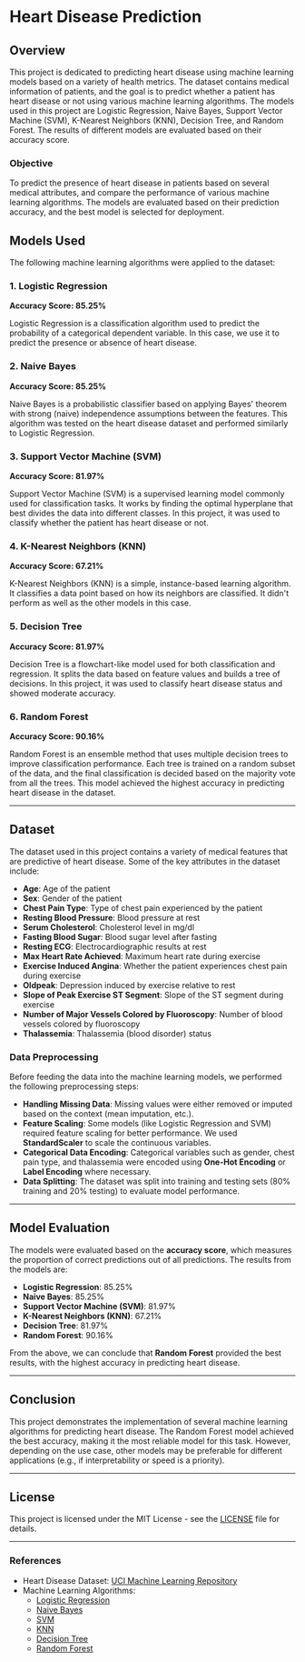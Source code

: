 
# Heart Disease Prediction

## Overview

This project is dedicated to predicting heart disease using machine learning models based on a variety of health metrics. The dataset contains medical information of patients, and the goal is to predict whether a patient has heart disease or not using various machine learning algorithms. The models used in this project are Logistic Regression, Naive Bayes, Support Vector Machine (SVM), K-Nearest Neighbors (KNN), Decision Tree, and Random Forest. The results of different models are evaluated based on their accuracy score.

### Objective

To predict the presence of heart disease in patients based on several medical attributes, and compare the performance of various machine learning algorithms. The models are evaluated based on their prediction accuracy, and the best model is selected for deployment.

## Models Used

The following machine learning algorithms were applied to the dataset:

### 1. Logistic Regression

**Accuracy Score: 85.25%**

Logistic Regression is a classification algorithm used to predict the probability of a categorical dependent variable. In this case, we use it to predict the presence or absence of heart disease.

### 2. Naive Bayes

**Accuracy Score: 85.25%**

Naive Bayes is a probabilistic classifier based on applying Bayes' theorem with strong (naive) independence assumptions between the features. This algorithm was tested on the heart disease dataset and performed similarly to Logistic Regression.

### 3. Support Vector Machine (SVM)

**Accuracy Score: 81.97%**

Support Vector Machine (SVM) is a supervised learning model commonly used for classification tasks. It works by finding the optimal hyperplane that best divides the data into different classes. In this project, it was used to classify whether the patient has heart disease or not.

### 4. K-Nearest Neighbors (KNN)

**Accuracy Score: 67.21%**

K-Nearest Neighbors (KNN) is a simple, instance-based learning algorithm. It classifies a data point based on how its neighbors are classified. It didn't perform as well as the other models in this case.

### 5. Decision Tree

**Accuracy Score: 81.97%**

Decision Tree is a flowchart-like model used for both classification and regression. It splits the data based on feature values and builds a tree of decisions. In this project, it was used to classify heart disease status and showed moderate accuracy.

### 6. Random Forest

**Accuracy Score: 90.16%**

Random Forest is an ensemble method that uses multiple decision trees to improve classification performance. Each tree is trained on a random subset of the data, and the final classification is decided based on the majority vote from all the trees. This model achieved the highest accuracy in predicting heart disease in the dataset.

---

## Dataset

The dataset used in this project contains a variety of medical features that are predictive of heart disease. Some of the key attributes in the dataset include:

- **Age**: Age of the patient
- **Sex**: Gender of the patient
- **Chest Pain Type**: Type of chest pain experienced by the patient
- **Resting Blood Pressure**: Blood pressure at rest
- **Serum Cholesterol**: Cholesterol level in mg/dl
- **Fasting Blood Sugar**: Blood sugar level after fasting
- **Resting ECG**: Electrocardiographic results at rest
- **Max Heart Rate Achieved**: Maximum heart rate during exercise
- **Exercise Induced Angina**: Whether the patient experiences chest pain during exercise
- **Oldpeak**: Depression induced by exercise relative to rest
- **Slope of Peak Exercise ST Segment**: Slope of the ST segment during exercise
- **Number of Major Vessels Colored by Fluoroscopy**: Number of blood vessels colored by fluoroscopy
- **Thalassemia**: Thalassemia (blood disorder) status

### Data Preprocessing

Before feeding the data into the machine learning models, we performed the following preprocessing steps:

- **Handling Missing Data**: Missing values were either removed or imputed based on the context (mean imputation, etc.).
- **Feature Scaling**: Some models (like Logistic Regression and SVM) required feature scaling for better performance. We used **StandardScaler** to scale the continuous variables.
- **Categorical Data Encoding**: Categorical variables such as gender, chest pain type, and thalassemia were encoded using **One-Hot Encoding** or **Label Encoding** where necessary.
- **Data Splitting**: The dataset was split into training and testing sets (80% training and 20% testing) to evaluate model performance.

---

## Model Evaluation

The models were evaluated based on the **accuracy score**, which measures the proportion of correct predictions out of all predictions. The results from the models are:

- **Logistic Regression**: 85.25%
- **Naive Bayes**: 85.25%
- **Support Vector Machine (SVM)**: 81.97%
- **K-Nearest Neighbors (KNN)**: 67.21%
- **Decision Tree**: 81.97%
- **Random Forest**: 90.16%

From the above, we can conclude that **Random Forest** provided the best results, with the highest accuracy in predicting heart disease.

---


## Conclusion

This project demonstrates the implementation of several machine learning algorithms for predicting heart disease. The Random Forest model achieved the best accuracy, making it the most reliable model for this task. However, depending on the use case, other models may be preferable for different applications (e.g., if interpretability or speed is a priority).

---

## License

This project is licensed under the MIT License - see the [LICENSE](LICENSE) file for details.

---

### References

- Heart Disease Dataset: [UCI Machine Learning Repository](https://archive.ics.uci.edu/ml/datasets/Heart+Disease)
- Machine Learning Algorithms: 
  - [Logistic Regression](https://scikit-learn.org/stable/modules/generated/sklearn.linear_model.LogisticRegression.html)
  - [Naive Bayes](https://scikit-learn.org/stable/modules/naive_bayes.html)
  - [SVM](https://scikit-learn.org/stable/modules/svm.html)
  - [KNN](https://scikit-learn.org/stable/modules/generated/sklearn.neighbors.KNeighborsClassifier.html)
  - [Decision Tree](https://scikit-learn.org/stable/modules/generated/sklearn.tree.DecisionTreeClassifier.html)
  - [Random Forest](https://scikit-learn.org/stable/modules/generated/sklearn.ensemble.RandomForestClassifier.html)

